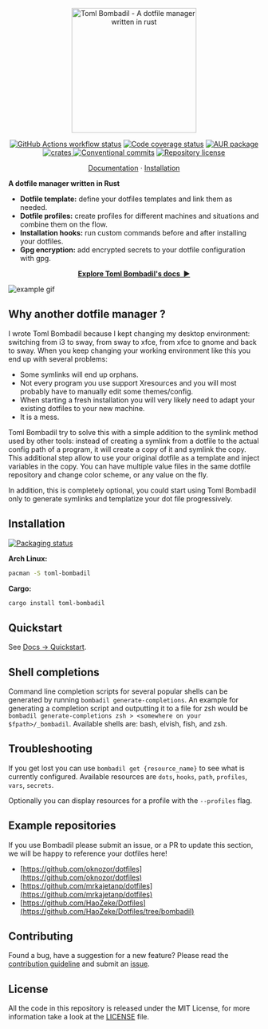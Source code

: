 <p align="center">
  <img
    width="250"
    src="./asset/logo.png"
    alt="Toml Bombadil - A dotfile manager written in rust"
  />
</p>

<p align="center">
  <a href="https://github.com/oknozor/toml-bombadil/actions"
    ><img
      src="https://github.com/oknozor/toml-bombadil/workflows/CI/badge.svg?branch=main"
      alt="GitHub Actions workflow status"
  /></a>
  <a href="https://codecov.io/gh/oknozor/toml-bombadil"
    ><img
      src="https://codecov.io/gh/oknozor/toml-bombadil/branch/main/graph/badge.svg"
      alt="Code coverage status"
  /></a>
    <a href="https://repology.org/project/bombadil/versions">
        <img src="https://repology.org/badge/version-for-repo/aur/bombadil.svg" alt="AUR package">
  </a>
  <br />
    <a href="https://crates.io/crates/toml-bombadil">
        <img src="https://img.shields.io/crates/v/toml-bombadil.svg" alt="crates">
  </a>
  <a href="https://conventionalcommits.org"
    ><img
      src="https://img.shields.io/badge/Conventional%20Commits-1.0.0-yellow.svg"
      alt="Conventional commits"
  /></a>
  <a href="https://github.com/oknozor/toml-bombadil/blob/main/LICENSE"
    ><img
      src="https://img.shields.io/github/license/oknozor/toml-bombadil"
      alt="Repository license"
  /></a>
</p>

<p align="center">
  <a href="https://oknozor.github.io/toml-bombadil">Documentation</a>
  ·
  <a href="https://oknozor.github.io/toml-bombadil/docs/getting-started/quick-start/">Installation</a>
</p>

**A dotfile manager written in Rust**

- **Dotfile template:** define your dotfiles templates and link them as needed.
- **Dotfile profiles:** create profiles for different machines and situations and combine them on the flow.
- **Installation hooks:** run custom commands before and after installing your dotfiles.
- **Gpg encryption:** add encrypted secrets to your dotfile configuration with gpg.

<p align="center">
<a href="https://oknozor.github.io/toml-bombadil/docs/"><strong>Explore Toml Bombadil's docs&nbsp;&nbsp;▶</strong></a>
</p>


![example gif](asset/toml-bombadil.gif)

##  Why another dotfile manager ?

I wrote Toml Bombadil because I kept changing my desktop environment:
switching from i3 to sway, from sway to xfce, from xfce to gnome and back to sway.
When you keep changing your working environment like this you end up with several problems:
- Some symlinks will end up orphans.
- Not every program you use support Xresources and you will most probably have to manually edit some themes/config.
- When starting a fresh installation you will very likely need to adapt your existing dotfiles to your new machine.
- It is a mess.

Toml Bombadil try to solve this with a simple addition to the symlink method used by other tools: instead of creating
a symlink from a dotfile to the actual config path of a program, it will create a copy of it and symlink the copy.
This additional step allow to use your original dotfile as a template and inject variables in the copy.
You can have multiple value files in the same dotfile repository and change color scheme, or any value on the fly.

In addition, this is completely optional, you could start using Toml Bombadil only to generate symlinks and templatize
your dot file progressively.

## Installation

[![Packaging status](https://repology.org/badge/vertical-allrepos/toml-bombadil.svg)](https://repology.org/project/toml-bombadil/versions)

**Arch Linux:**
```bash
pacman -S toml-bombadil
```

**Cargo:**
```bash
cargo install toml-bombadil
```

## Quickstart

See [Docs -> Quickstart](https://oknozor.github.io/toml-bombadil/docs/getting-started/quick-start/).

## Shell completions

Command line completion scripts for several popular shells can be generated by running `bombadil generate-completions`. An example for generating a completion script and outputting it to a file for zsh would be `bombadil generate-completions zsh > <somewhere on your $fpath>/_bombadil`. Available shells are: bash, elvish, fish, and zsh.

## Troubleshooting

If you get lost you can use `bombadil get {resource_name}` to see what is currently configured.
Available resources are `dots`, `hooks`, `path`, `profiles`, `vars`, `secrets`.

Optionally you can display resources for a profile with the `--profiles` flag.

## Example repositories

If you use Bombadil please submit an issue, or a PR to update this section, we will be happy to reference your dotfiles here!

- [https://github.com/oknozor/dotfiles](https://github.com/oknozor/dotfiles)
- [https://github.com/mrkajetanp/dotfiles](https://github.com/mrkajetanp/dotfiles)
- [https://github.com/HaoZeke/Dotfiles](https://github.com/HaoZeke/Dotfiles/tree/bombadil)

## Contributing

Found a bug, have a suggestion for a new feature?
Please read the [contribution guideline](CONTRIBUTING.md) and submit an [issue](https://github.com/oknozor/toml-bombadil/issues).

## License

All the code in this repository is released under the MIT License, for more information take a look at the [LICENSE](LICENSE) file.



